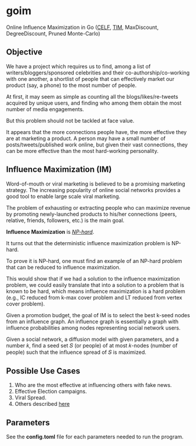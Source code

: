 # goim
Online Influence Maximization in Go ([CELF][2], [TIM][3], MaxDiscount, DegreeDiscount, Pruned Monte-Carlo)

## Objective

We have a project which requires us to find, among a list of writers/bloggers/sponsored celebrities 
and their co-authorship/co-working with one another, a shortlist of people that can effectively market our 
product (say, a phone) to the most number of people.

At first, it may seem as simple as counting all the blogs/likes/re-tweets acquired by unique users,
and finding who among them obtain the most number of media engagements. 

But this problem should not be tackled at face value.

It appears that the more connections people have, the more effective they are at marketing a product. 
A person may have a small number of posts/tweets/published work online, but given their vast connections, 
they can be more effective than the most hard-working personality.

## Influence Maximization (IM)

Word-of-mouth or viral marketing is believed to be a promising marketing strategy. 
The increasing popularity of online social networks provides a good tool to enable large scale viral marketing.

The problem of exhausting or extracting people who can maximize revenue by promoting newly-launched 
products to his/her connections (peers, relative, friends, followers, etc.) is the main goal.

**Influence Maximization** is *[NP-hard][5]*.

It turns out that the deterministic influence maximization problem is NP-hard.

To prove it is NP-hard, one must find an example of an NP-hard problem that can be reduced to influence maximization.

This would show that if we had a solution to the influence maximization problem, we could easily translate that into a solution to a problem that is known to be hard, which means influence maximization is a hard problem (e.g., IC reduced from k-max cover problem and LT reduced from vertex cover problem).

Given a promotion budget, the goal of IM is to select the best k-seed nodes from an influence graph.
An influence graph is essentially a graph with influence probabilities among nodes representing social network users.

Given a social network, a diffusion model with given parameters, and a number 𝑘,
find a seed set 𝑆 (or people) of at most 𝑘-nodes (number of people) such that the influence spread of 𝑆 is maximized.

## Possible Use Cases

1. Who are the most effective at influencing others with fake news.
2. Effective Election campaigns.
3. Viral Spread.
4. Others described [here][6]


## Parameters

See the **config.toml** file for each parameters needed to run the program.

[1]: <http://arxiv.org/pdf/1506.01188v1.pdf> "S. Lei, S. Maniu, L. Mo, R. Cheng, P. Senellart. Online Influence Maximization. KDD 2015"

[2]: <http://snap.stanford.edu/class/cs224w-readings/goyal11celf.pdf> "A. Goyal, W. Lu, L. Lakshmanan. CELF++: Optimizing the Greedy Algorithm for Influence Maximization in Social Networks. WWW 2011"

[3]: <http://arxiv.org/pdf/1404.0900v2.pdf> "Y. Tang, X. Xiao, and Y. Shi. Influence maximization: Near-optimal time complexity meets practical efficiency. SIGMOD 2014"

[4]: <http://arxiv.org/pdf/1702.05354.pdf> "P. Lagrée, O. Cappé, B. Cautis, S. Maniu. Online Model-Free Influence Maximization with Persistence."

[5]: <https://www.cs.cornell.edu/home/kleinber/kdd03-inf.pdf> "D. Kempe, J. Kleinberg, E. Tardos. Maximizing the Spread of Influence through a Social Network."

[6]: <https://dl.acm.org/doi/pdf/10.1145/2503792.2503797> "A. Guille, H. Hacid, C. Favre, and D. A. Zighed, Information diffusion in online social networks: A survey. SIGMOD 2013."